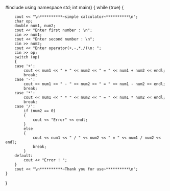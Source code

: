 
#include <iostream>
using namespace std;
int main()
{
    while (true)
    {

        cout << "\n**********~simple calculator~**********\n";
        char op;
        double num1, num2;
        cout << "Enter first number : \n";
        cin >> num1;
        cout << "Enter second number : \n";
        cin >> num2;
        cout << "Enter operator(+,-,*,/)\n: ";
        cin >> op;
        switch (op)
        {
        case '+':
            cout << num1 << " + " << num2 << " = " << num1 + num2 << endl;
            break;
        case '-':
            cout << num1 << " - " << num2 << " = " << num1 - num2 << endl;
            break;
        case '*':
            cout << num1 << " * " << num2 << " = " << num1 * num2 << endl;
            break;
        case '/':
            if (num2 == 0)
            {
                cout << "Error" << endl;
            }
            else
            {
                cout << num1 << " / " << num2 << " = " << num1 / num2 << endl;
                break;
            }
        default:
            cout << "Error ! ";
        }
        cout << "\n**********~Thank you for use~**********\n";
    }
}
